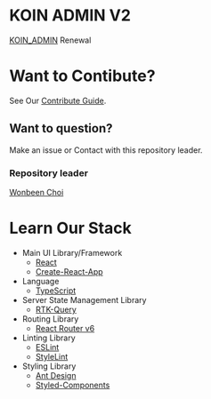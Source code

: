 # KOIN ADMIN V2

[KOIN_ADMIN](https://github.com/BCSDLab/KOIN_ADMIN) Renewal

# Want to Contibute?

See Our [Contribute Guide](./CONTRIBUTE.md).

## Want to question?

Make an issue or Contact with this repository leader.

### Repository leader

[Wonbeen Choi](https://github.com/ChoiWonBeen)

# Learn Our Stack

- Main UI Library/Framework
  - [React](https://reactjs.org/docs/hello-world.html)
  - [Create-React-App](https://create-react-app.dev/)
- Language
  - [TypeScript](https://github.com/typescript-cheatsheets/react)
- Server State Management Library
  - [RTK-Query](https://redux-toolkit.js.org/rtk-query/overview)
- Routing Library
  - [React Router v6](https://reactrouter.com/docs/en/v6/getting-started/tutorial)
- Linting Library
  - [ESLint](https://eslint.org/docs/latest/user-guide/getting-started)
  - [StyleLint](https://stylelint.io/)
- Styling Library
  - [Ant Design](https://ant.design/docs/react/introduce)
  - [Styled-Components](https://styled-components.com/docs)
